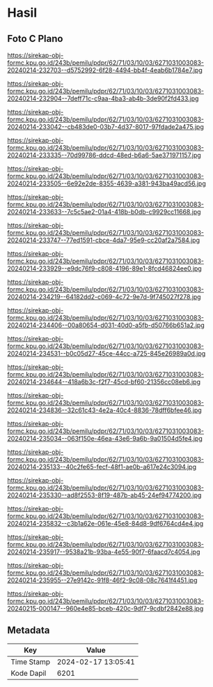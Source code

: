 # Hasil

## Foto C Plano

https://sirekap-obj-formc.kpu.go.id/243b/pemilu/pdpr/62/71/03/10/03/6271031003083-20240214-232703--d5752992-6f28-4494-bb4f-4eab6b1784e7.jpg

https://sirekap-obj-formc.kpu.go.id/243b/pemilu/pdpr/62/71/03/10/03/6271031003083-20240214-232904--7deff71c-c9aa-4ba3-ab4b-3de90f2fd433.jpg

https://sirekap-obj-formc.kpu.go.id/243b/pemilu/pdpr/62/71/03/10/03/6271031003083-20240214-233042--cb483de0-03b7-4d37-8017-97fdade2a475.jpg

https://sirekap-obj-formc.kpu.go.id/243b/pemilu/pdpr/62/71/03/10/03/6271031003083-20240214-233335--70d99786-ddcd-48ed-b6a6-5ae371971157.jpg

https://sirekap-obj-formc.kpu.go.id/243b/pemilu/pdpr/62/71/03/10/03/6271031003083-20240214-233505--6e92e2de-8355-4639-a381-943ba49acd56.jpg

https://sirekap-obj-formc.kpu.go.id/243b/pemilu/pdpr/62/71/03/10/03/6271031003083-20240214-233633--7c5c5ae2-01a4-418b-b0db-c9929cc11668.jpg

https://sirekap-obj-formc.kpu.go.id/243b/pemilu/pdpr/62/71/03/10/03/6271031003083-20240214-233747--77ed1591-cbce-4da7-95e9-cc20af2a7584.jpg

https://sirekap-obj-formc.kpu.go.id/243b/pemilu/pdpr/62/71/03/10/03/6271031003083-20240214-233929--e9dc76f9-c808-4196-89e1-8fcd46824ee0.jpg

https://sirekap-obj-formc.kpu.go.id/243b/pemilu/pdpr/62/71/03/10/03/6271031003083-20240214-234219--64182dd2-c069-4c72-9e7d-9f745027f278.jpg

https://sirekap-obj-formc.kpu.go.id/243b/pemilu/pdpr/62/71/03/10/03/6271031003083-20240214-234406--00a80654-d031-40d0-a5fb-d50766b651a2.jpg

https://sirekap-obj-formc.kpu.go.id/243b/pemilu/pdpr/62/71/03/10/03/6271031003083-20240214-234531--b0c05d27-45ce-44cc-a725-845e26989a0d.jpg

https://sirekap-obj-formc.kpu.go.id/243b/pemilu/pdpr/62/71/03/10/03/6271031003083-20240214-234644--418a6b3c-f2f7-45cd-bf60-21356cc08eb6.jpg

https://sirekap-obj-formc.kpu.go.id/243b/pemilu/pdpr/62/71/03/10/03/6271031003083-20240214-234836--32c61c43-4e2a-40c4-8836-78dff6bfee46.jpg

https://sirekap-obj-formc.kpu.go.id/243b/pemilu/pdpr/62/71/03/10/03/6271031003083-20240214-235034--063f150e-46ea-43e6-9a6b-9a01504d5fe4.jpg

https://sirekap-obj-formc.kpu.go.id/243b/pemilu/pdpr/62/71/03/10/03/6271031003083-20240214-235133--40c2fe65-fecf-48f1-ae0b-a617e24c3094.jpg

https://sirekap-obj-formc.kpu.go.id/243b/pemilu/pdpr/62/71/03/10/03/6271031003083-20240214-235330--ad8f2553-8f19-487b-ab45-24ef94774200.jpg

https://sirekap-obj-formc.kpu.go.id/243b/pemilu/pdpr/62/71/03/10/03/6271031003083-20240214-235832--c3b1a62e-061e-45e8-84d8-9df6764cd4e4.jpg

https://sirekap-obj-formc.kpu.go.id/243b/pemilu/pdpr/62/71/03/10/03/6271031003083-20240214-235917--9538a21b-93ba-4e55-90f7-6faacd7c4054.jpg

https://sirekap-obj-formc.kpu.go.id/243b/pemilu/pdpr/62/71/03/10/03/6271031003083-20240214-235955--27e9142c-91f8-46f2-9c08-08c7641f4451.jpg

https://sirekap-obj-formc.kpu.go.id/243b/pemilu/pdpr/62/71/03/10/03/6271031003083-20240215-000147--960e4e85-bceb-420c-9df7-9cdbf2842e88.jpg


## Metadata

| Key        | Value               |
| ---------- | ------------------- |
| Time Stamp | 2024-02-17 13:05:41 |
| Kode Dapil | 6201                |



